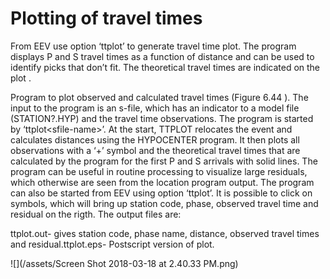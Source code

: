 # Plotting of travel times

From EEV use option ‘ttplot’ to generate travel time plot. The program displays P and S travel times as a function of distance and can be used to identify picks that don’t fit. The theoretical travel times are indicated on the plot .



Program to plot observed and calculated travel times \(Figure 6.44 \). The input to the program is an s-file, which has an indicator to a model file \(STATION?.HYP\) and the travel time observations. The program is started by ‘ttplot&lt;sfile-name&gt;’. At the start, TTPLOT relocates the event and calculates distances using the HYPOCENTER program. It then plots all observations with a ‘+’ symbol and the theoretical travel times that are calculated by the program for the first P and S arrivals with solid lines. The program can be useful in routine processing to visualize large residuals, which otherwise are seen from the location program output. The program can also be started from EEV using option ‘ttplot’. It is possible to click on symbols, which will bring up station code, phase, observed travel time and residual on the rigth. The output files are:

ttplot.out- gives station code, phase name, distance, observed travel times and residual.ttplot.eps- Postscript version of plot.

![](/assets/Screen Shot 2018-03-18 at 2.40.33 PM.png)

